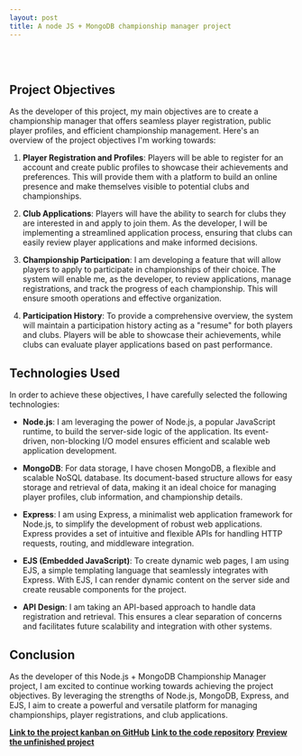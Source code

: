 ```yaml
---
layout: post
title: A node JS + MongoDB championship manager project
---
```

<br>
<br>

## Project Objectives

As the developer of this project, my main objectives are to create a championship manager that offers seamless player registration, public player profiles, and efficient championship management. Here's an overview of the project objectives I'm working towards:

1. **Player Registration and Profiles**: Players will be able to register for an account and create public profiles to showcase their achievements and preferences. This will provide them with a platform to build an online presence and make themselves visible to potential clubs and championships.

2. **Club Applications**: Players will have the ability to search for clubs they are interested in and apply to join them. As the developer, I will be implementing a streamlined application process, ensuring that clubs can easily review player applications and make informed decisions.

3. **Championship Participation**: I am developing a feature that will allow players to apply to participate in championships of their choice. The system will enable me, as the developer, to review applications, manage registrations, and track the progress of each championship. This will ensure smooth operations and effective organization.

4. **Participation History**: To provide a comprehensive overview, the system will maintain a participation history acting as a "resume" for both players and clubs. Players will be able to showcase their achievements, while clubs can evaluate player applications based on past performance.

## Technologies Used

In order to achieve these objectives, I have carefully selected the following technologies:

- **Node.js**: I am leveraging the power of Node.js, a popular JavaScript runtime, to build the server-side logic of the application. Its event-driven, non-blocking I/O model ensures efficient and scalable web application development.

- **MongoDB**: For data storage, I have chosen MongoDB, a flexible and scalable NoSQL database. Its document-based structure allows for easy storage and retrieval of data, making it an ideal choice for managing player profiles, club information, and championship details.

- **Express**: I am using Express, a minimalist web application framework for Node.js, to simplify the development of robust web applications. Express provides a set of intuitive and flexible APIs for handling HTTP requests, routing, and middleware integration.

- **EJS (Embedded JavaScript)**: To create dynamic web pages, I am using EJS, a simple templating language that seamlessly integrates with Express. With EJS, I can render dynamic content on the server side and create reusable components for the project.

- **API Design**: I am taking an API-based approach to handle data registration and retrieval. This ensures a clear separation of concerns and facilitates future scalability and integration with other systems.

## Conclusion

As the developer of this Node.js + MongoDB Championship Manager project, I am excited to continue working towards achieving the project objectives. By leveraging the strengths of Node.js, MongoDB, Express, and EJS, I aim to create a powerful and versatile platform for managing championships, player registrations, and club applications.

**[Link to the project kanban on GitHub](https://github.com/users/nivandosoares/projects/1)**
**[Link to the code repository](https://github.com/nivandosoares/myclub)**
**[Preview the unfinished project]()**
